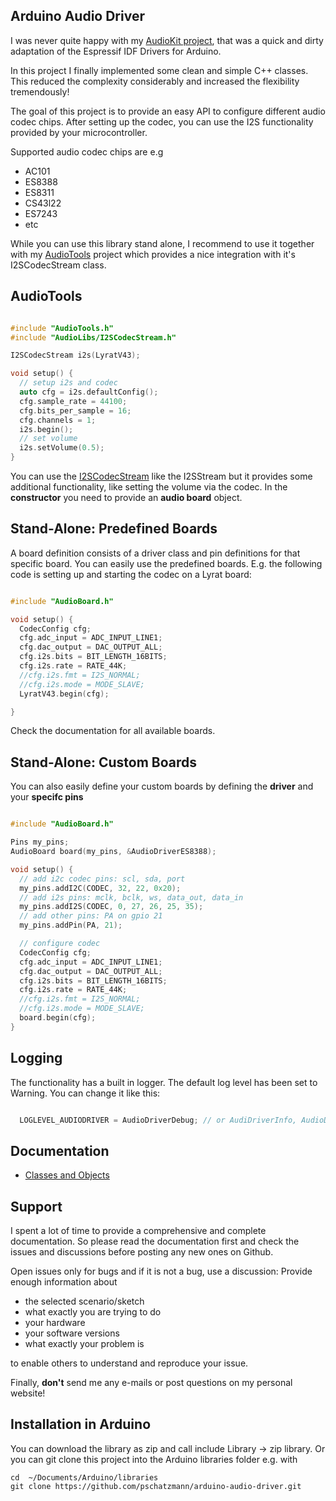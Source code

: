 
## Arduino Audio Driver

I was never quite happy with my [AudioKit project](https://github.com/pschatzmann/arduino-audiokit), that was a quick and dirty adaptation of the Espressif IDF Drivers for Arduino. 

In this project I finally implemented some clean and simple C++ classes. This reduced the complexity considerably and increased the flexibility tremendously!

The goal of this project is to provide an easy API to configure different audio codec chips. After setting up the codec, you can use the I2S functionality provided by your microcontroller.

Supported audio codec chips are e.g

- AC101
- ES8388
- ES8311
- CS43l22
- ES7243
- etc

While you can use this library stand alone, I recommend to use it together with my [AudioTools](https://github.com/pschatzmann/arduino-audio-tools) project which provides a nice integration with it's I2SCodecStream class.

## AudioTools

```C++

#include "AudioTools.h"
#include "AudioLibs/I2SCodecStream.h"

I2SCodecStream i2s(LyratV43);

void setup() {
  // setup i2s and codec
  auto cfg = i2s.defaultConfig();
  cfg.sample_rate = 44100;
  cfg.bits_per_sample = 16;
  cfg.channels = 1;
  i2s.begin();
  // set volume
  i2s.setVolume(0.5);
}  

```
You can use the [I2SCodecStream](https://pschatzmann.github.io/arduino-audio-tools/classaudio__tools_1_1_i2_s_codec_stream.html) like the I2SStream but it provides some additional functionality, like setting the volume via the codec. In the __constructor__ you need to provide an __audio board__ object.


## Stand-Alone: Predefined Boards

A board definition consists of a driver class and pin definitions for that specific board. You can easily use the predefined boards. E.g. the following code is setting up and starting the codec on a Lyrat board:

```C++

#include "AudioBoard.h"

void setup() {
  CodecConfig cfg;
  cfg.adc_input = ADC_INPUT_LINE1;
  cfg.dac_output = DAC_OUTPUT_ALL;
  cfg.i2s.bits = BIT_LENGTH_16BITS;
  cfg.i2s.rate = RATE_44K;
  //cfg.i2s.fmt = I2S_NORMAL;
  //cfg.i2s.mode = MODE_SLAVE; 
  LyratV43.begin(cfg);   

}

```

Check the documentation for all available boards.


## Stand-Alone: Custom Boards

You can also easily define your custom boards by defining the __driver__ and your __specifc pins__

```C++

#include "AudioBoard.h"

Pins my_pins;
AudioBoard board(my_pins, &AudioDriverES8388);

void setup() {
  // add i2c codec pins: scl, sda, port
  my_pins.addI2C(CODEC, 32, 22, 0x20);
  // add i2s pins: mclk, bclk, ws, data_out, data_in
  my_pins.addI2S(CODEC, 0, 27, 26, 25, 35);
  // add other pins: PA on gpio 21
  my_pins.addPin(PA, 21);

  // configure codec
  CodecConfig cfg;
  cfg.adc_input = ADC_INPUT_LINE1;
  cfg.dac_output = DAC_OUTPUT_ALL;
  cfg.i2s.bits = BIT_LENGTH_16BITS;
  cfg.i2s.rate = RATE_44K;
  //cfg.i2s.fmt = I2S_NORMAL;
  //cfg.i2s.mode = MODE_SLAVE; 
  board.begin(cfg);   
}

```
## Logging

The functionality has a built in logger. The default log level has been set to Warning. You can change it like this:

```C++

  LOGLEVEL_AUDIODRIVER = AudioDriverDebug; // or AudiDriverInfo, AudioDriverWarning, AudioDriverError

```
## Documentation

- [Classes and Objects](https://pschatzmann.github.io/arduino-audio-driver/html/group__audio__driver.html)

## Support

I spent a lot of time to provide a comprehensive and complete documentation.
So please read the documentation first and check the issues and discussions before posting any new ones on Github.

Open issues only for bugs and if it is not a bug, use a discussion: Provide enough information about 
- the selected scenario/sketch 
- what exactly you are trying to do
- your hardware
- your software versions
- what exactly your problem is

to enable others to understand and reproduce your issue.

Finally, __don't__ send me any e-mails or post questions on my personal website! 


## Installation in Arduino

You can download the library as zip and call include Library -> zip library. Or you can git clone this project into the Arduino libraries folder e.g. with

```
cd  ~/Documents/Arduino/libraries
git clone https://github.com/pschatzmann/arduino-audio-driver.git

```





